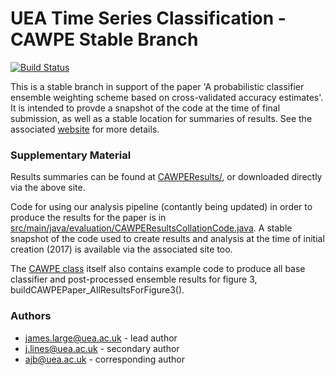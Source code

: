 # UEA Time Series Classification - CAWPE Stable Branch

[![Build Status](https://travis-ci.com/goastler/uea-tsc.svg?branch=master)](https://travis-ci.com/goastler/uea-tsc)

This is a stable branch in support of the paper 'A probabilistic classifier ensemble weighting scheme based on cross-validated accuracy estimates'. It is intended to provde a snapshot of the code at the time of final submission, as well as a stable location for summaries of results. See the associated [website](http://www.timeseriesclassification.com/CAWPE.php) for more details. 

### Supplementary Material

Results summaries can be found at [CAWPEResults/](https://github.com/TonyBagnall/uea-tsc/tree/paper/cawpe/CAWPEResults), or downloaded directly via the above site. 

Code for using our analysis pipeline (contantly being updated) in order to produce the results for the paper is in [src/main/java/evaluation/CAWPEResultsCollationCode.java](https://github.com/TonyBagnall/uea-tsc/blob/paper/cawpe/src/main/java/evaluation/CAWPEResultsCollationCode.java). A stable snapshot of the code used to create results and analysis at the time of initial creation (2017) is available via the associated site too.

The [CAWPE class](https://github.com/TonyBagnall/uea-tsc/blob/paper/cawpe/src/main/java/vector_classifiers/CAWPE.java) itself also contains example code to produce all base classifier and post-processed ensemble results for figure 3, buildCAWPEPaper_AllResultsForFigure3().

### Authors

* james.large@uea.ac.uk - lead author 
* j.lines@uea.ac.uk - secondary author
* ajb@uea.ac.uk - corresponding author
